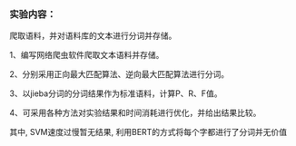 ### 实验内容：

爬取语料，并对语料库的文本进行分词并存储。

1、编写网络爬虫软件爬取文本语料并存储。

2、分别采用正向最大匹配算法、逆向最大匹配算法进行分词。

3、以jieba分词的分词结果作为标准语料，计算P、R、F值。

4、可采用各种方法对实验结果和时间消耗进行优化，并给出结果比较。


其中, SVM速度过慢暂无结果, 利用BERT的方式将每个字都进行了分词并无价值
